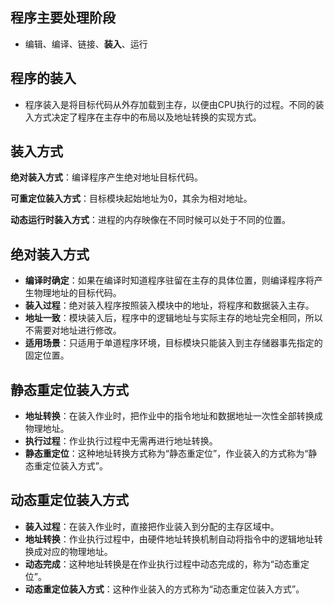 ## 程序主要处理阶段
- 编辑、编译、链接、**装入**、运行

## 程序的装入
- 程序装入是将目标代码从外存加载到主存，以便由CPU执行的过程。不同的装入方式决定了程序在主存中的布局以及地址转换的实现方式。
  
## 装入方式

 **绝对装入方式**：编译程序产生绝对地址目标代码。

 **可重定位装入方式**：目标模块起始地址为0，其余为相对地址。

 **动态运行时装入方式**：进程的内存映像在不同时候可以处于不同的位置。

## 绝对装入方式

- **编译时确定**：如果在编译时知道程序驻留在主存的具体位置，则编译程序将产生物理地址的目标代码。
- **装入过程**：绝对装入程序按照装入模块中的地址，将程序和数据装入主存。
- **地址一致**：模块装入后，程序中的逻辑地址与实际主存的地址完全相同，所以不需要对地址进行修改。
- **适用场景**：只适用于单道程序环境，目标模块只能装入到主存储器事先指定的固定位置。

## 静态重定位装入方式
- **地址转换**：在装入作业时，把作业中的指令地址和数据地址一次性全部转换成物理地址。
- **执行过程**：作业执行过程中无需再进行地址转换。
- **静态重定位**：这种地址转换方式称为“静态重定位”，作业装入的方式称为“静态重定位装入方式”。

## 动态重定位装入方式
- **装入过程**：在装入作业时，直接把作业装入到分配的主存区域中。
- **地址转换**：作业执行过程中，由硬件地址转换机制自动将指令中的逻辑地址转换成对应的物理地址。
- **动态完成**：这种地址转换是在作业执行过程中动态完成的，称为“动态重定位”。
- **动态重定位装入方式**：这种作业装入的方式称为“动态重定位装入方式”。

